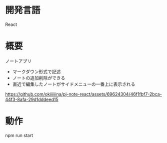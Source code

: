 # 開発言語
React

# 概要
ノートアプリ
- マークダウン形式で記述
- ノートの追加削除ができる
- 直近で編集したノートがサイドメニューの一番上に表示される

https://github.com/okiiiiiina/pj-note-react/assets/69624304/46f1fbf7-2bca-44f3-8afa-29d1dddeed15

# 動作
npm run start
